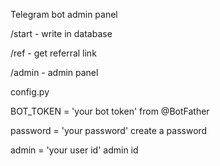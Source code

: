 Telegram bot admin panel

/start - write in database

/ref - get referral link

/admin - admin panel



config.py


BOT_TOKEN = 'your bot token' from @BotFather

password = 'your password' сreate a password

admin = 'your user id' admin id
